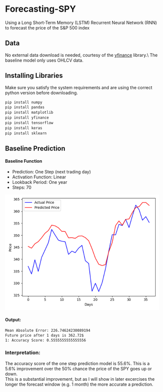 # Forecasting-SPY
Using a Long Short-Term Memory (LSTM) Recurrent Neural Network (RNN) to forecast the price of the S&amp;P 500 index

## Data
No external data download is needed, courtesy of the [yfinance](https://pypi.org/project/yfinance/) library.\ 
The baseline model only uses OHLCV data.

## Installing Libraries
Make sure you satisfy the system requirements and are using the correct python version before downloading. 
```python
pip install numpy
pip install pandas
pip install matplotlib
pip install yfinance
pip install tensorflow
pip install keras
pip install sklearn
```

## Baseline Prediction
#### Baseline Function
- Prediction: One Step (next trading day)
- Activation Function: Linear 
- Lookback Period: One year
- Steps: 70

![one-step](https://raw.githubusercontent.com/DestrosCMC/Forecasting-SPY/main/assets/base/oneStep.png)
#### Output:
```
Mean Absolute Error: 226.74624230089194
Future price after 1 days is 362.72$
1: Accuracy Score: 0.5555555555555556
```
### Interpretation:
The accuracy score of the one step prediction model is 55.6%. This is a 5.6% improvement over the 50% chance the price of the SPY goes up or down.\
This is a substantial improvement, but as I will show in later excercises the longer the forecast window (e.g. 1 month) the more accurate a prediction.

